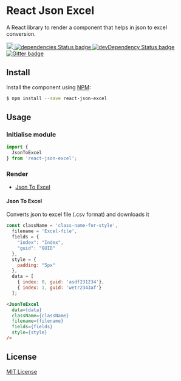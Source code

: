 # React Json Excel
A React library to render a component that helps in json to excel conversion.

<p>
  <a href="https://badge.fury.io/js/react-json-excel">
    <img src="https://badge.fury.io/js/react-json-excel.svg" alt="npm version" height="18">
  </a>
  <a href="https://david-dm.org/praveenkumar-outlook/react-json-excel">
    <img src="https://david-dm.org/praveenkumar-outlook/react-json-excel/status.svg" alt="dependencies Status badge">
    </a>
  <a href="https://david-dm.org/praveenkumar-outlook/react-json-excel#info=devDependencies">
    <img src="https://david-dm.org/praveenkumar-outlook/react-json-excel/dev-status.svg" alt="devDependency Status badge">
  </a>
  <a href="https://gitter.im/praveekumar-outlook/react-json-excel">
    <img src="https://badges.gitter.im/Join%20Chat.svg" alt="Gitter badge">
  </a>
</p>

## Install

Install the component using [NPM](https://www.npmjs.com/):

```sh
$ npm install --save react-json-excel
```

## Usage

### Initialise module

```js
import {
  JsonToExcel
} from 'react-json-excel';
```

### Render
- [Json To Excel](#json-to-excel)

#### Json To Excel
Converts json to excel file (.csv format) and downloads it

```js
const className = 'class-name-for-style',
  filename = 'Excel-file',
  fields = {
    "index": "Index",
    "guid": "GUID"
  },
  style = {
    padding: "5px"
  },
  data = [
    { index: 0, guid: 'asdf231234'},
    { index: 1, guid: 'wetr2343af'}
  ];
```

```html
<JsonToExcel
  data={data}
  className={className}
  filename={filename}
  fields={fields}
  style={style}
/>
```

## License

[MIT License](http://opensource.org/licenses/MIT)
